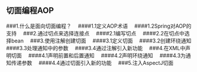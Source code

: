 ## 切面编程AOP

###1.什么是面向切面编程？　
####1.1定义AOP术语　
####1.2Spring对AOP的支持　
###2.通过切点来选择连接点　
####2.1编写切点　
####2.2在切点中选择bean　
###3.使用注解创建切面　
####3.1定义切面　
####3.2创建环绕通知　
####3.3处理通知中的参数　
####3.4通过注解引入新功能　
###4.在XML中声明切面　
####4.1声明前置和后置通知　
####4.2声明环绕通知　
####4.3为通知传递参数　
####4.4通过切面引入新的功能　
###5.注入AspectJ切面　